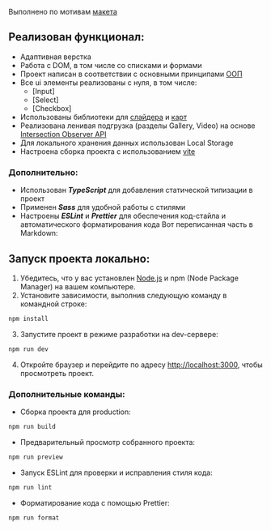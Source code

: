 Выполнено по мотивам [макета](<https://www.figma.com/file/CucahHfhUCrkZ9ozvNhayR/Museum-04.09-(Copy)?type=design&node-id=0%3A1&mode=dev>)

## Реализован функционал:
- Адаптивная верстка
- Работа с DOM, в том числе со списками и формами
- Проект написан в соответствии с основными принципами [ООП](https://developer.mozilla.org/en-US/docs/Learn/JavaScript/Objects/Object-oriented_programming)
- Все ui элементы реализованы с нуля, в том числе:
    - [Input] 
    - [Select] 
    - [Checkbox] 
- Использованы библиотеки для [слайдера](https://www.npmjs.com/package/swiper) и [карт](https://www.npmjs.com/package/mapbox-gl)
- Реализована ленивая подгрузка (разделы Gallery, Video) на основе [Intersection Observer API](https://developer.mozilla.org/en-US/docs/Web/API/Intersection_Observer_API)
- Для локального хранения данных использован Local Storage
- Настроена сборка проекта с использованием [vite](https://vite-docs-ru.vercel.app/)
### Дополнительно:
- Использован ***TypeScript*** для добавления статической типизации в проект
- Применен ***Sass*** для удобной работы с стилями
- Настроены ***ESLint*** и ***Prettier*** для обеспечения код-стайла и автоматического форматирования кода
Вот переписанная часть в Markdown:
## Запуск проекта локально:

1. Убедитесь, что у вас установлен [Node.js](https://nodejs.org) и npm (Node Package Manager) на вашем компьютере.
2. Установите зависимости, выполнив следующую команду в командной строке:
```bash
npm install
```
3. Запустите проект в режиме разработки на dev-сервере:
```bash
npm run dev
```
4. Откройте браузер и перейдите по адресу [http://localhost:3000](http://localhost:3000), чтобы просмотреть проект.
### Дополнительные команды:

- Сборка проекта для production:
```bash
npm run build
```
- Предварительный просмотр собранного проекта:
```bash
npm run preview
```
- Запуск ESLint для проверки и исправления стиля кода:
```bash
npm run lint
```
- Форматирование кода с помощью Prettier:
```bash
npm run format
```
